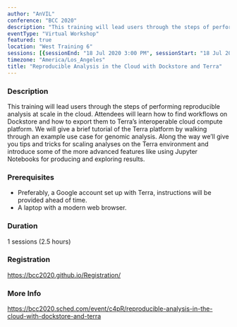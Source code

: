 ```yaml
---
author: "AnVIL"
conference: "BCC 2020"
description: "This training will lead users through the steps of performing reproducible genomic analysis at scale in the cloud with Dockstore and Terra."
eventType: "Virtual Workshop"
featured: true
location: "West Training 6"
sessions: [{sessionEnd: "18 Jul 2020 3:00 PM", sessionStart: "18 Jul 2020 12:31 PM"}]
timezone: "America/Los_Angeles"
title: "Reproducible Analysis in the Cloud with Dockstore and Terra"
---
```


<event-hero></event-hero>

### Description
This training will lead users through the steps of performing reproducible analysis at scale in the cloud. Attendees will learn how to find workflows on Dockstore and how to export them to Terra’s interoperable cloud compute platform. We will give a brief tutorial of the Terra platform by walking through an example use case for genomic analysis. Along the way we’ll give you tips and tricks for scaling analyses on the Terra environment and introduce some of the more advanced features like using Jupyter Notebooks for producing and exploring results.


### Prerequisites
* Preferably, a Google account set up with Terra, instructions will be provided ahead of time.
* A laptop with a modern web browser.

### Duration
1 sessions (2.5 hours)

### Registration
https://bcc2020.github.io/Registration/

### More Info
https://bcc2020.sched.com/event/c4pR/reproducible-analysis-in-the-cloud-with-dockstore-and-terra
